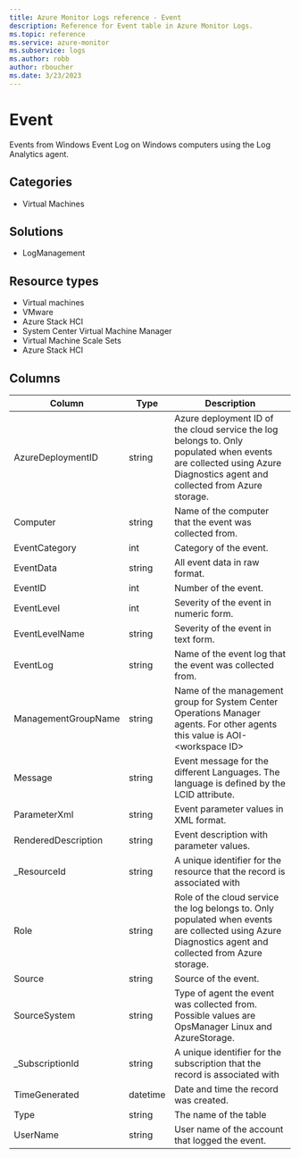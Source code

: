 ```yaml
---
title: Azure Monitor Logs reference - Event
description: Reference for Event table in Azure Monitor Logs.
ms.topic: reference
ms.service: azure-monitor
ms.subservice: logs
ms.author: robb
author: rboucher
ms.date: 3/23/2023
---
```


# Event

 Events from Windows Event Log on Windows computers using the Log Analytics agent.

## Categories

- Virtual Machines
## Solutions

- LogManagement
## Resource types

- Virtual machines
- VMware
- Azure Stack HCI
- System Center Virtual Machine Manager
- Virtual Machine Scale Sets
- Azure Stack HCI




## Columns

| Column | Type | Description |
| --- | --- | --- |
| AzureDeploymentID | string | Azure deployment ID of the cloud service the log belongs to. Only populated when events are collected using Azure Diagnostics agent and collected from Azure storage. |
| Computer | string | Name of the computer that the event was collected from. |
| EventCategory | int | Category of the event. |
| EventData | string | All event data in raw format. |
| EventID | int | Number of the event. |
| EventLevel | int | Severity of the event in numeric form. |
| EventLevelName | string | Severity of the event in text form. |
| EventLog | string | Name of the event log that the event was collected from. |
| ManagementGroupName | string | Name of the management group for System Center Operations Manager agents. For other agents this value is AOI-\<workspace ID\> |
| Message | string | Event message for the different Languages. The language is defined by the LCID attribute. |
| ParameterXml | string | Event parameter values in XML format. |
| RenderedDescription | string | Event description with parameter values. |
| _ResourceId | string | A unique identifier for the resource that the record is associated with |
| Role | string | Role of the cloud service the log belongs to. Only populated when events are collected using Azure Diagnostics agent and collected from Azure storage. |
| Source | string | Source of the event. |
| SourceSystem | string | Type of agent the event was collected from. Possible values are OpsManager Linux and AzureStorage. |
| _SubscriptionId | string | A unique identifier for the subscription that the record is associated with |
| TimeGenerated | datetime | Date and time the record was created. |
| Type | string | The name of the table |
| UserName | string | User name of the account that logged the event. |
